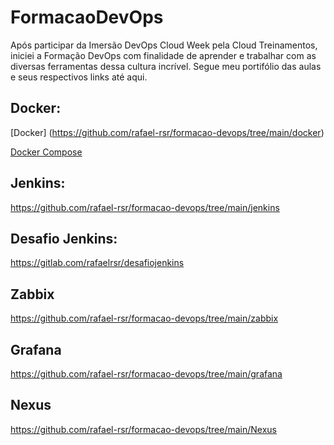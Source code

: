 # FormacaoDevOps

Após participar da Imersão DevOps Cloud Week pela Cloud Treinamentos, iniciei a Formação DevOps com finalidade de aprender e trabalhar com as diversas ferramentas dessa cultura incrível. Segue meu portifólio das aulas e seus respectivos links até aqui.

## Docker:
[Docker] (https://github.com/rafael-rsr/formacao-devops/tree/main/docker)

[Docker Compose](https://github.com/rafael-rsr/formacao-devops/tree/main/docker-compose)

## Jenkins:
https://github.com/rafael-rsr/formacao-devops/tree/main/jenkins

## Desafio Jenkins:
https://gitlab.com/rafaelrsr/desafiojenkins

## Zabbix
https://github.com/rafael-rsr/formacao-devops/tree/main/zabbix

## Grafana
https://github.com/rafael-rsr/formacao-devops/tree/main/grafana

## Nexus
https://github.com/rafael-rsr/formacao-devops/tree/main/Nexus